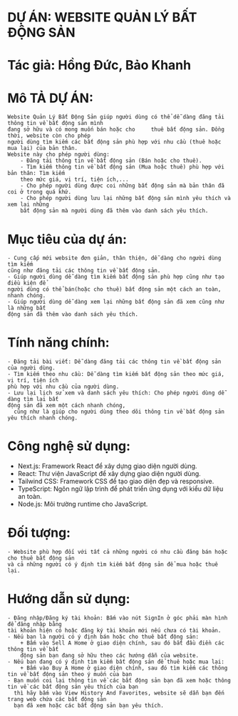 # DỰ ÁN: WEBSITE QUẢN LÝ BẤT ĐỘNG SẢN 

# Tác giả: Hồng Đức, Bảo Khanh

# Mô TẢ DỰ ÁN:
    Website Quản Lý Bất Động Sản giúp người dùng có thể dễ dàng đăng tải thông tin về bất động sản mình 
    đang sở hữu và có mong muốn bán hoặc cho     thuê bất động sản. Đồng thời, website còn cho phép 
    người dùng tìm kiếm các bất động sản phù hợp với nhu cầu (thuê hoặc mua lại) của bản thân.
    Website này cho phép người dùng:
        - Đăng tải thông tin về bất động sản (Bán hoặc cho thuê).
        - Tìm kiếm thông tin về bất động sản (Mua hoặc thuê) phù hợp với bản thân: Tìm kiếm
        theo mức giá, vị trí, tiện ích,...
        - Cho phép người dùng được coi những bất động sản mà bản thân đã coi ở trong quá khứ.
        - Cho phép người dùng lưu lại những bất động sản mình yêu thích và xem lại những 
        bất động sản mà người dùng đã thêm vào danh sách yêu thích.

# Mục tiêu của dự án:
    - Cung cấp mới website đơn giản, thân thiện, dễ dàng cho người dùng tìm kiếm 
    cũng như đăng tải các thông tin về bất động sản.
    - Giúp người dùng dễ dàng tìm kiếm bất động sản phù hợp cũng như tạo điều kiện để 
    người dùng có thể bán(hoặc cho thuê) bất động sản một cách an toàn, nhanh chóng.
    - Giúp người dùng dễ dàng xem lại những bất động sản đã xem cũng như là những bất 
    động sản đã thêm vào danh sách yêu thích.

# Tính năng chính:
    - Đăng tải bài viết: Dễ dàng đăng tải các thông tin về bất động sản của người dùng.
    - Tìm kiếm theo nhu cầu: Dễ dàng tìm kiếm bất động sản theo mức giá, vị trí, tiện ích 
    phù hợp với nhu cầu của người dùng.
    - Lưu lại lịch sử xem và danh sách yêu thích: Cho phép người dùng dễ dàng tìm lại bất 
    động sản đã xem một cách nhanh chóng, 
      cũng như là giúp cho người dùng theo dõi thông tin về bất động sản yêu thích nhanh chóng.

# Công nghệ sử dụng:
  - Next.js: Framework React để xây dựng giao diện người dùng.
  - React: Thư viện JavaScript để xây dựng giao diện người dùng.
  - Tailwind CSS: Framework CSS để tạo giao diện đẹp và responsive.
  - TypeScript: Ngôn ngữ lập trình để phát triển ứng dụng với kiểu dữ liệu an toàn.
  - Node.js: Môi trường runtime cho JavaScript.
# Đối tượng:
    - Website phù hợp đối với tất cả những người có nhu cầu đăng bán hoặc cho thuê bất động sản 
    và cả những người có ý định tìm kiếm bất động sản để mua hoặc thuê lại.

# Hướng dẫn sử dụng:
    - Đăng nhập/Đăng ký tài khoản: Bấm vào nút SignIn ở góc phải màn hình để đăng nhập bằng
    tài khoản hiện có hoặc đăng ký tài khoản mới nếu chưa có tài khoản.
    - Nếu bạn là người có ý định bán hoặc cho thuê bất động sản:
        + Bấm vào Sell A Home ở giao diện chính, sau đó bắt đầu điền các thông tin về bất 
        động sản bạn đang sở hữu theo các hướng dẫn của website.
    - Nếu bạn đang có ý định tìm kiếm bất động sản để thuê hoặc mua lại:
        + Bấm vào Buy A Home ở giao diện chính, sau đó tìm kiếm các thông tin về bất động sản theo ý muốn của bạn 
    - Bạn muốn coi lại thông tin về các bất động sản bạn đã xem hoặc thông tin về các bất động sản yêu thích của bạn 
      thì hãy bấm vào View History And Favorites, website sẽ dẫn bạn đến trang web chứa các bất động sản 
      bạn đã xem hoặc các bất động sản bạn yêu thích.
